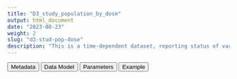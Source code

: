 ```yaml
---
title: "D3_study_population_by_dose"
output: html_document
date: "2023-08-23"
weight: 2
slug: "d3-stud-pop-dose"
description: "This is a time-dependent dataset, reporting status of vaccination in periods of time: each person is observed as many times as the vaccines they harve received + the time since baseline. Moreover, date of first covid infection ever is stored"
---
```


<script src="/rmarkdown-libs/core-js/shim.min.js"></script>
<script src="/rmarkdown-libs/react/react.min.js"></script>
<script src="/rmarkdown-libs/react/react-dom.min.js"></script>
<script src="/rmarkdown-libs/reactwidget/react-tools.js"></script>
<script src="/rmarkdown-libs/htmlwidgets/htmlwidgets.js"></script>
<link href="/rmarkdown-libs/reactable/reactable.css" rel="stylesheet" />
<script src="/rmarkdown-libs/reactable-binding/reactable.js"></script>
<div class="tab">
<button class="tablinks" onclick="openCity(event, &#39;Metadata&#39;)" id="defaultOpen">Metadata</button>
<button class="tablinks" onclick="openCity(event, &#39;Data Model&#39;)">Data Model</button>
<button class="tablinks" onclick="openCity(event, &#39;Parameters&#39;)">Parameters</button>
<button class="tablinks" onclick="openCity(event, &#39;Example&#39;)">Example</button>
</div>
<div id="Metadata" class="tabcontent">
<div id="htmlwidget-1" class="reactable html-widget " style="width:auto;height:600px;"></div>
<script type="application/json" data-for="htmlwidget-1">{"x":{"tag":{"name":"Reactable","attribs":{"data":{"medatata_name":["Name of the dataset","Content of the dataset","Unit of observation","Dataset where the list of UoOs is fully listed and with 1 record per UoO","How many observations per UoO","Variables capturing the UoO","Primary key","Parameters",null,null,null,null,null,null,null,null,null,null,null,null],"metadata_content":["D3_study_population_by_dose","This is a time-dependent dataset, reporting status of vaccination in periods of time: each person is observed as many times as the vaccines they harve received + the time since baseline. Moreover, date of first covid infection ever is stored","persons in the study cohort (D4_study_population)","D4_study_population","as many as the doses received + 1","person_id dose",null,null,null,null,null,null,null,null,null,null,null,null,null,null]},"columns":[{"id":"medatata_name","name":"medatata_name","type":"character"},{"id":"metadata_content","name":"metadata_content","type":"character"}],"sortable":false,"searchable":true,"pagination":false,"highlight":true,"bordered":true,"striped":true,"style":{"maxWidth":1800},"height":"600px","dataKey":"4e30f0a0147607da7d635182dbd839d1"},"children":[]},"class":"reactR_markup"},"evals":[],"jsHooks":[]}</script>
</div>
<div id="Data Model" class="tabcontent">
<div id="htmlwidget-2" class="reactable html-widget " style="width:auto;height:600px;"></div>
<script type="application/json" data-for="htmlwidget-2">{"x":{"tag":{"name":"Reactable","attribs":{"data":{"VarName":["person_id","sex","date_of_birth","dose","start_date_of_period","end_date_of_period","type_vax","date","COVID19",null,null,null,null,null,null,null,null,null,null,null],"Description":["person identified","sex at instance creation","date of birth","0 if period before the first dose, then number of last dose","start of the period with this dose, or start of study","end of the period with this dose, or end of study","manufacturer","date of first covdi infection (If any)","whether there is a past covid infection",null,null,null,null,null,null,null,null,null,null,null],"Format":["character","character","date","int",null,null,null,"date","binary",null,null,null,null,null,null,null,null,null,null,null],"Vocabulary":[null,"M\r\nF\r\nU\r\nO",null,"0 1 2 3 4",null,null,"pfizer astrazeneca moderna janssen novavax",null,"1 = exists covid\r\n0 = otherwise",null,null,null,null,null,null,null,null,null,null,null],"Parameters":[null,null,null,null,null,null,null,null,null,null,null,null,null,null,null,null,null,null,null,null],"Notes and examples":[null,null,null,null,null,null,null,null,null,null,null,null,null,null,null,null,null,null,null,null],"Source tables and variables":[null,null,null,null,null,null,null,null,null,null,null,null,null,null,null,null,null,null,null,null],"Retrieved":["yes","yes","yes",null,null,"yes","yes","yes","yes",null,null,null,null,null,null,null,null,null,null,null],"Calculated":[null,null,null,"yes","yes",null,null,null,null,null,null,null,null,null,null,null,null,null,null,null],"Algorithm_id":[null,null,null,null,null,null,null,null,null,null,null,null,null,null,null,null,null,null,null,null],"Rule":[null,null,null,null,null,null,null,null,null,null,null,null,null,null,null,null,null,null,null,null]},"columns":[{"id":"VarName","name":"VarName","type":"character"},{"id":"Description","name":"Description","type":"character"},{"id":"Format","name":"Format","type":"character"},{"id":"Vocabulary","name":"Vocabulary","type":"character"},{"id":"Parameters","name":"Parameters","type":"logical"},{"id":"Notes and examples","name":"Notes and examples","type":"logical"},{"id":"Source tables and variables","name":"Source tables and variables","type":"logical"},{"id":"Retrieved","name":"Retrieved","type":"character"},{"id":"Calculated","name":"Calculated","type":"character"},{"id":"Algorithm_id","name":"Algorithm_id","type":"logical"},{"id":"Rule","name":"Rule","type":"logical"}],"sortable":false,"searchable":true,"pagination":false,"highlight":true,"bordered":true,"striped":true,"style":{"maxWidth":1800},"height":"600px","dataKey":"5385ffcdcd9e2357ee824b9468690cf7"},"children":[]},"class":"reactR_markup"},"evals":[],"jsHooks":[]}</script>
</div>
<div id="Parameters" class="tabcontent">
<div id="htmlwidget-3" class="reactable html-widget " style="width:auto;height:600px;"></div>
<script type="application/json" data-for="htmlwidget-3">{"x":{"tag":{"name":"Reactable","attribs":{"data":{"parameter in the variable name":[null,null,null,null,null,null,null,null,null,null,null,null,null,null,null,null,null,null,null,null],"values":[null,null,null,null,null,null,null,null,null,null,null,null,null,null,null,null,null,null,null,null],"name of macro":[null,null,null,null,null,null,null,null,null,null,null,null,null,null,null,null,null,null,null,null]},"columns":[{"id":"parameter in the variable name","name":"parameter in the variable name","type":"logical"},{"id":"values","name":"values","type":"logical"},{"id":"name of macro","name":"name of macro","type":"logical"}],"sortable":false,"searchable":true,"pagination":false,"highlight":true,"bordered":true,"striped":true,"style":{"maxWidth":1800},"height":"600px","dataKey":"f545894952d01490ab535e7af1d88bc2"},"children":[]},"class":"reactR_markup"},"evals":[],"jsHooks":[]}</script>
</div>
<div id="Example" class="tabcontent">
<div id="htmlwidget-4" class="reactable html-widget " style="width:auto;height:600px;"></div>
<script type="application/json" data-for="htmlwidget-4">{"x":{"tag":{"name":"Reactable","attribs":{"data":{"person_id":["P0001","P0002","P0003","P0004","P0004","P0005","P0006","P0007","P0011","P0013","P0013","P0014","P0014","P0014","P0015","P0015","P0015","P0016","P0016","P0017"],"sex":["F","M","M","F","F","M","F","F","F","F","F","M","M","M","F","F","F","M","M","F"],"date_of_birth":["1968-01-15T00:00:00Z","1998-01-01T00:00:00Z","1996-09-24T00:00:00Z","1943-12-13T00:00:00Z","1943-12-13T00:00:00Z","2016-07-06T00:00:00Z","2019-07-05T00:00:00Z","2016-06-06T00:00:00Z","1988-11-19T00:00:00Z","1970-01-28T00:00:00Z","1970-01-28T00:00:00Z","1942-10-25T00:00:00Z","1942-10-25T00:00:00Z","1942-10-25T00:00:00Z","1964-03-14T00:00:00Z","1964-03-14T00:00:00Z","1964-03-14T00:00:00Z","1993-07-21T00:00:00Z","1993-07-21T00:00:00Z","1926-10-26T00:00:00Z"],"dose":[0,0,0,0,1,0,0,0,0,0,1,0,1,2,0,1,2,0,1,0],"start_date_of_period":["2019-01-01T00:00:00Z","2019-10-29T00:00:00Z","2019-01-01T00:00:00Z","2019-01-01T00:00:00Z","2021-05-02T00:00:00Z","2019-01-01T00:00:00Z","2020-12-05T00:00:00Z","2019-01-01T00:00:00Z","2019-01-01T00:00:00Z","2019-01-01T00:00:00Z","2021-05-22T00:00:00Z","2019-01-01T00:00:00Z","2021-04-18T00:00:00Z","2021-05-12T00:00:00Z","2019-01-01T00:00:00Z","2021-05-15T00:00:00Z","2021-06-24T00:00:00Z","2019-01-01T00:00:00Z","2021-04-10T00:00:00Z","2019-01-01T00:00:00Z"],"end_date_of_period":["2020-12-31T00:00:00Z","2021-06-02T00:00:00Z","2021-06-30T00:00:00Z","2021-05-01T00:00:00Z","2021-06-30T00:00:00Z","2021-06-30T00:00:00Z","2021-06-30T00:00:00Z","2021-06-30T00:00:00Z","2019-03-01T00:00:00Z","2021-05-21T00:00:00Z","2021-06-30T00:00:00Z","2021-04-17T00:00:00Z","2021-05-11T00:00:00Z","2021-06-30T00:00:00Z","2021-05-14T00:00:00Z","2021-06-23T00:00:00Z","2021-06-30T00:00:00Z","2021-04-09T00:00:00Z","2021-06-30T00:00:00Z","2019-08-27T00:00:00Z"],"type_vax":[null,null,null,null,"astrazeneca",null,null,null,null,null,"moderna",null,"pfizer","pfizer",null,"pfizer","pfizer",null,"astrazeneca",null],"date":["2021-01-01T00:00:00Z",null,null,null,null,null,null,null,null,null,null,null,null,null,null,null,null,null,null,null],"COVID19":[1,0,0,0,0,0,0,0,0,0,0,0,0,0,0,0,0,0,0,0]},"columns":[{"id":"person_id","name":"person_id","type":"character"},{"id":"sex","name":"sex","type":"character"},{"id":"date_of_birth","name":"date_of_birth","type":"Date"},{"id":"dose","name":"dose","type":"numeric"},{"id":"start_date_of_period","name":"start_date_of_period","type":"Date"},{"id":"end_date_of_period","name":"end_date_of_period","type":"Date"},{"id":"type_vax","name":"type_vax","type":"character"},{"id":"date","name":"date","type":"Date"},{"id":"COVID19","name":"COVID19","type":"numeric"}],"sortable":false,"searchable":true,"pagination":false,"highlight":true,"bordered":true,"striped":true,"style":{"maxWidth":1800},"height":"600px","dataKey":"ddc66c034241e48a1cdf3fcac5ce06fe"},"children":[]},"class":"reactR_markup"},"evals":[],"jsHooks":[]}</script>
</div>
